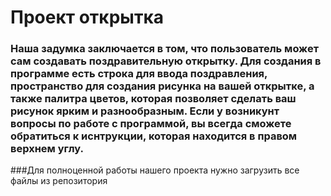 # Проект открытка

### Наша задумка заключается в том, что пользователь может сам создавать поздравительную открытку. Для создания в программе есть строка для ввода поздравления, пространство для создания рисунка на вашей открытке, а также палитра цветов, которая позволяет сделать ваш рисунок ярким и разнообразным. Если у возникунт вопросы по работе с программой, вы всегда сможете обратиться к иснтрукции, которая находится в правом верхнем углу. 

###Для полноценной работы нашего проекта нужно загрузить все файлы из репозитория 
